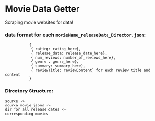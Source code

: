 # Movie Data Getter

Scraping movie websites for data!

### data format for each `movieName_releaseData_Director.json`:
               {
                { rating: rating_here},
                { release_data: release_date_here},
                { num_reviews: number_of_reviews_here},
                { genre : genre_here},
                { summary: summary_here),
                { reviewTitle: reviewContent} for each review title and content
               }

### Directory Structure:
    source -> 
    source_movie_jsons -> 
    dir for all release dates -> 
    corresponding movies
